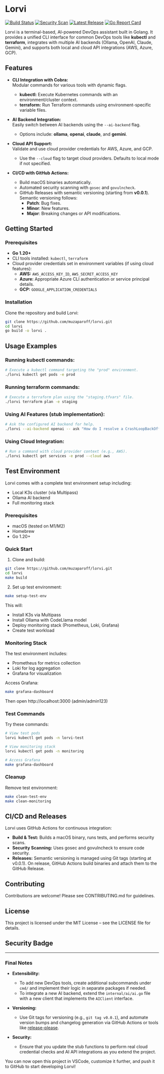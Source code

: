 # Lorvi

[![Build Status](https://github.com/muzaparoff/lorvi/actions/workflows/build.yml/badge.svg)](https://github.com/muzaparoff/lorvi/actions)
[![Security Scan](https://img.shields.io/badge/Security-passing-brightgreen)](#)
[![Latest Release](https://img.shields.io/github/v/release/muzaparoff/lorvi)](https://github.com/muzaparoff/lorvi/releases)
[![Go Report Card](https://goreportcard.com/badge/github.com/muzaparoff/lorvi)](https://goreportcard.com/report/github.com/muzaparoff/lorvi)

Lorvi is a terminal-based, AI-powered DevOps assistant built in Golang. It provides a unified CLI interface for common DevOps tools like **kubectl** and **terraform**, integrates with multiple AI backends (Ollama, OpenAI, Claude, Gemini), and supports both local and cloud API integrations (AWS, Azure, GCP).

## Features

- **CLI Integration with Cobra:**  
  Modular commands for various tools with dynamic flags.
  - **kubectl:** Execute Kubernetes commands with an environment/cluster context.
  - **terraform:** Run Terraform commands using environment-specific variable files.

- **AI Backend Integration:**  
  Easily switch between AI backends using the `--ai-backend` flag.
  - Options include: **ollama**, **openai**, **claude**, and **gemini**.

- **Cloud API Support:**  
  Validate and use cloud provider credentials for AWS, Azure, and GCP.
  - Use the `--cloud` flag to target cloud providers. Defaults to local mode if not specified.

- **CI/CD with GitHub Actions:**  
  - Build macOS binaries automatically.
  - Automated security scanning with `gosec` and `govulncheck`.
  - GitHub Releases with semantic versioning (starting from **v0.0.1**).  
  Semantic versioning follows:
    - **Patch**: Bug fixes.
    - **Minor**: New features.
    - **Major**: Breaking changes or API modifications.

## Getting Started

### Prerequisites

- **Go 1.20+**
- CLI tools installed: `kubectl`, `terraform`
- Cloud provider credentials set in environment variables (if using cloud features):
  - **AWS:** `AWS_ACCESS_KEY_ID`, `AWS_SECRET_ACCESS_KEY`
  - **Azure:** Appropriate Azure CLI authentication or service principal details.
  - **GCP:** `GOOGLE_APPLICATION_CREDENTIALS`

### Installation

Clone the repository and build Lorvi:

```bash
git clone https://github.com/muzaparoff/lorvi.git
cd lorvi
go build -o lorvi .
```

## Usage Examples
### Running kubectl commands:
```bash
# Execute a kubectl command targeting the "prod" environment.
./lorvi kubectl get pods -e prod
```

### Running terraform commands:
```bash
# Execute a terraform plan using the "staging.tfvars" file.
./lorvi terraform plan -e staging
```

### Using AI Features (stub implementation):
```bash
# Ask the configured AI backend for help.
./lorvi --ai-backend openai -- ask "How do I resolve a CrashLoopBackOff error?"
```

### Using Cloud Integration:
```bash
# Run a command with cloud provider context (e.g., AWS).
./lorvi kubectl get services -e prod --cloud aws
```

## Test Environment

Lorvi comes with a complete test environment setup including:
- Local K3s cluster (via Multipass)
- Ollama AI backend
- Full monitoring stack

### Prerequisites
- macOS (tested on M1/M2)
- Homebrew
- Go 1.20+

### Quick Start

1. Clone and build:
```bash
git clone https://github.com/muzaparoff/lorvi.git
cd lorvi
make build
```

2. Set up test environment:
```bash
make setup-test-env
```

This will:
- Install K3s via Multipass
- Install Ollama with CodeLlama model
- Deploy monitoring stack (Prometheus, Loki, Grafana)
- Create test workload

### Monitoring Stack

The test environment includes:
- Prometheus for metrics collection
- Loki for log aggregation
- Grafana for visualization

Access Grafana:
```bash
make grafana-dashboard
```
Then open http://localhost:3000 (admin/admin123)

### Test Commands

Try these commands:
```bash
# View test pods
lorvi kubectl get pods -n lorvi-test

# View monitoring stack
lorvi kubectl get pods -n monitoring

# Access Grafana
make grafana-dashboard
```

### Cleanup

Remove test environment:
```bash
make clean-test-env
make clean-monitoring
```

## CI/CD and Releases

Lorvi uses GitHub Actions for continuous integration:
- **Build & Test:**
  Builds a macOS binary, runs tests, and performs security scans.
- **Security Scanning:**
  Uses gosec and govulncheck to ensure code security.
- **Releases:**
  Semantic versioning is managed using Git tags (starting at v0.0.1).
  On release, GitHub Actions build binaries and attach them to the GitHub Release.

## Contributing

Contributions are welcome! Please see CONTRIBUTING.md for guidelines.

## License

This project is licensed under the MIT License – see the LICENSE file for details.

## Security Badge

---

### Final Notes

- **Extensibility:**  
  - To add new DevOps tools, create additional subcommands under `cmd/` and implement their logic in separate packages if needed.
  - To integrate a new AI backend, extend the `internal/ai/ai.go` file with a new client that implements the `AIClient` interface.

- **Versioning:**  
  - Use Git tags for versioning (e.g., `git tag v0.0.1`), and automate version bumps and changelog generation via GitHub Actions or tools like [release-please](https://github.com/googleapis/release-please).

- **Security:**  
  - Ensure that you update the stub functions to perform real cloud credential checks and AI API integrations as you extend the project.

You can now open this project in VSCode, customize it further, and push it to GitHub to start developing Lorvi!
